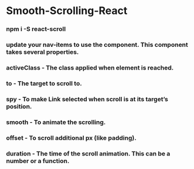 # Smooth-Scrolling-React
### npm i -S react-scroll
### update your nav-items to use the <Link> component. This component takes several properties.
### activeClass - The class applied when element is reached.
### to - The target to scroll to.
### spy - To make Link selected when scroll is at its target’s position.
### smooth - To animate the scrolling.
### offset - To scroll additional px (like padding).
### duration - The time of the scroll animation. This can be a number or a function.